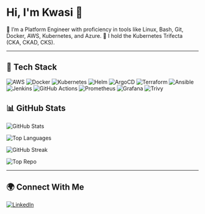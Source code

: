 # Hi, I'm Kwasi 👋  

🚀 I’m a Platform Engineer with proficiency in tools like Linux, Bash, Git, Docker, AWS, Kubernetes, and Azure.
📜 I hold the Kubernetes Trifecta (CKA, CKAD, CKS).

---

## 🔧 Tech Stack  

![AWS](https://img.shields.io/badge/AWS-232F3E?style=for-the-badge&logo=amazon-aws&logoColor=white) 
![Docker](https://img.shields.io/badge/Docker-2496ED?style=for-the-badge&logo=docker&logoColor=white) 
![Kubernetes](https://img.shields.io/badge/Kubernetes-326CE5?style=for-the-badge&logo=kubernetes&logoColor=white) 
![Helm](https://img.shields.io/badge/Helm-0F1689?style=for-the-badge&logo=helm&logoColor=white) 
![ArgoCD](https://img.shields.io/badge/ArgoCD-FB542B?style=for-the-badge&logo=argo&logoColor=white) 
![Terraform](https://img.shields.io/badge/Terraform-844FBA?style=for-the-badge&logo=terraform&logoColor=white) 
![Ansible](https://img.shields.io/badge/Ansible-EE0000?style=for-the-badge&logo=ansible&logoColor=white) 
![Jenkins](https://img.shields.io/badge/Jenkins-D24939?style=for-the-badge&logo=jenkins&logoColor=white) 
![GitHub Actions](https://img.shields.io/badge/GitHub_Actions-2088FF?style=for-the-badge&logo=github-actions&logoColor=white) 
![Prometheus](https://img.shields.io/badge/Prometheus-E6522C?style=for-the-badge&logo=prometheus&logoColor=white) 
![Grafana](https://img.shields.io/badge/Grafana-F46800?style=for-the-badge&logo=grafana&logoColor=white) 
![Trivy](https://img.shields.io/badge/Trivy-1904DA?style=for-the-badge&logo=aqua&logoColor=white)


## 📊 GitHub Stats  

![GitHub Stats](https://github-readme-stats.vercel.app/api?username=boateng0303&show_icons=true&theme=default&hide_border=false)  

![Top Languages](https://github-readme-stats.vercel.app/api/top-langs/?username=boateng0303&layout=compact&theme=default&hide_border=false)  

![GitHub Streak](https://streak-stats.demolab.com?user=boateng0303&theme=default&hide_border=false)   

![Top Repo](https://github-readme-stats.vercel.app/api/pin/?username=boateng0303&repo=REPOSITORY-NAME&theme=default&hide_border=false)  

---

## 🌍 Connect With Me  
[![LinkedIn](https://img.shields.io/badge/LinkedIn-Connect-blue?style=for-the-badge&logo=linkedin)](https://linkedin.com/in/kwasiboateng0303)  
 
